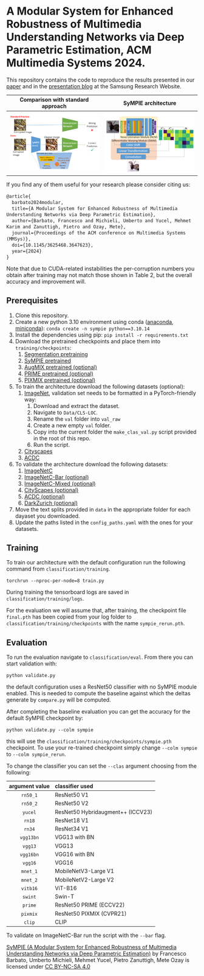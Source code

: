 # A Modular System for Enhanced Robustness of Multimedia Understanding Networks via Deep Parametric Estimation, ACM Multimedia Systems 2024.
This repository contains the code to reproduce the results presented in our [paper](https://arxiv.org/abs/2402.18402) and in the [presentation blog](https://research.samsung.com/blog/A-Modular-System-for-Enhanced-Robustness-of-Multimedia-Understanding-Networks-via-Deep-Parametric-Estimation) at the Samsung Research Website. 

Comparison with standard approach | SyMPIE architecture
:--------------------------------:|:-------------------:|
![](assets/compare.png) | ![](assets/SyMPIE.png)

If you find any of them useful for your research please consider citing us:
```
@article{
  barbato2024modular,
  title={A Modular System for Enhanced Robustness of Multimedia Understanding Networks via Deep Parametric Estimation},
  author={Barbato, Francesco and Michieli, Umberto and Yucel, Mehmet Karim and Zanuttigh, Pietro and Ozay, Mete},
  journal={Proceedings of the ACM conference on Multimedia Systems (MMSys)},
  doi={10.1145/3625468.3647623},
  year={2024}
}
```
Note that due to CUDA-related instabilities the per-corruption numbers you obtain after training may not match those shown in Table 2, but the overall accuracy and improvement will.

## Prerequisites
1. Clone this repository.
2. Create a new python 3.10 environment using conda ([anaconda](https://www.anaconda.com/download), [miniconda](https://docs.anaconda.com/free/miniconda/)): ```conda create -n sympie python==3.10.14```
3. Install the dependencies using pip: ```pip install -r requirements.txt```
4. Download the pretrained checkpoints and place them into ```training/checkpoints```:
    1. [Segmentation pretraining](https://zenodo.org/records/10930713)
    2. [SyMPIE pretrained](https://zenodo.org/records/10930713)
    3. [AugMIX pretrained (optional)](https://zenodo.org/records/10930713)
    4. [PRIME pretrained (optional)](https://zenodo.org/records/10930713)
    5. [PIXMIX pretrained (optional)](https://zenodo.org/records/10930713)
5. To train the architecture download the following datasets (optional):
    1. [ImageNet](https://www.kaggle.com/c/imagenet-object-localization-challenge/overview/description), validation set needs to be formatted in a PyTorch-friendly way:
        1. Download and extract the dataset.
        2. Navigate to ```Data/CLS-LOC```.
        3. Rename the ```val``` folder into ```val_raw```
        4. Create a new empty ```val``` folder.
        4. Copy into the current folder the ```make_clas_val.py``` script provided in the root of this repo.
        5. Run the script.
    2. [Cityscapes](https://www.cityscapes-dataset.com/downloads/)
    3. [ACDC](https://acdc.vision.ee.ethz.ch/download)
5. To validate the architecture download the following datasets:
    1. [ImageNetC](https://github.com/hendrycks/robustness)
    2. [ImageNetC-Bar (optional)](https://github.com/facebookresearch/augmentation-corruption)
    3. [ImageNetC-Mixed (optional)](https://zenodo.org/records/10930713)
    2. [CityScapes (optional)](https://www.cityscapes-dataset.com/downloads/)
    3. [ACDC (optional)](https://acdc.vision.ee.ethz.ch/download)
    4. [DarkZurich (optional)](https://www.trace.ethz.ch/publications/2019/GCMA_UIoU/)
7. Move the text splits provided in ```data``` in the appropriate folder for each dayaset you downloaded.
8. Update the paths listed in the ```config_paths.yaml``` with the ones for your datasets.

## Training
To train our architecture with the default configuration run the following command from ```classification/training```.
```
torchrun --nproc-per-node=8 train.py
```
During training the tensorboard logs are saved in ```classification/training/logs```.

For the evaluation we will assume that, after training, the checkpoint file ```final.pth``` has been copied from your log folder to ```classification/training/checkpoints``` with the name ```sympie_rerun.pth```.

## Evaluation
To run the evaluation navigate to ```classification/eval```.
From there you can start validation with:
```
python validate.py
```
the default configuration uses a ResNet50 classifier with no SyMPIE module enabled. This is needed to compute the baseline against which the deltas generate by ```compare.py``` will be computed.

After completing the baseline evaluation you can get the accuracy for the default SyMPIE checkpoint by:
```
python validate.py --colm sympie
```
this will use the ```classification/training/checkpoints/sympie.pth``` checkpoint.
To use your re-trained checkpoint simply change ```--colm sympie``` to ```--colm sympie_rerun```.

To change the classifier you can set the ```--clas``` argument choosing from the following:
<center>

argument value | classifier used
|:------------:|:---------------|
```rn50_1``` | ResNet50 V1
```rn50_2``` | ResNet50 V2
```yucel``` | ResNet50 Hybridaugment++ (ICCV23)
```rn18``` | ResNet18 V1
```rn34``` | ResNet34 V1
```vgg13bn``` | VGG13 with BN
```vgg13``` | VGG13
```vgg16bn``` | VGG16 with BN
```vgg16``` | VGG16
```mnet_1``` | MobileNetV3-Large V1
```mnet_2``` | MobileNetV2-Large V2
```vitb16``` | ViT-B16
```swint``` | Swin-T
```prime``` | ResNet50 PRIME (ECCV22)
```pixmix``` | ResNet50 PIXMIX (CVPR21)
```clip``` | CLIP

</center>

To validate on ImageNetC-Bar run the script with the ```--bar``` flag.


<p xmlns:cc="http://creativecommons.org/ns#" xmlns:dct="http://purl.org/dc/terms/"><a property="dct:title" rel="cc:attributionURL" href="https://github.com/SamsungLabs/SyMPIE">SyMPIE (A Modular System for Enhanced Robustness of Multimedia Understanding Networks via Deep Parametric Estimation)</a> by <span property="cc:attributionName">Francesco Barbato, Umberto Michieli, Mehmet Yucel, Pietro Zanuttigh, Mete Ozay</span> is licensed under <a href="https://creativecommons.org/licenses/by-nc-sa/4.0/?ref=chooser-v1" target="_blank" rel="license noopener noreferrer" style="display:inline-block;">CC BY-NC-SA 4.0<img style="height:22px!important;margin-left:3px;vertical-align:text-bottom;" src="https://mirrors.creativecommons.org/presskit/icons/cc.svg?ref=chooser-v1" alt=""><img style="height:22px!important;margin-left:3px;vertical-align:text-bottom;" src="https://mirrors.creativecommons.org/presskit/icons/by.svg?ref=chooser-v1" alt=""><img style="height:22px!important;margin-left:3px;vertical-align:text-bottom;" src="https://mirrors.creativecommons.org/presskit/icons/nc.svg?ref=chooser-v1" alt=""><img style="height:22px!important;margin-left:3px;vertical-align:text-bottom;" src="https://mirrors.creativecommons.org/presskit/icons/sa.svg?ref=chooser-v1" alt=""></a></p>
